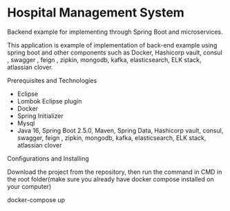 # Hospital Management System
Backend example for implementing through Spring Boot and microservices.

This application is example of implementation of back-end example using  spring boot and other components such as Docker, Hashicorp vault, consul , swagger , feign , zipkin, mongodb, kafka, elasticsearch, ELK stack, atlassian clover.

Prerequisites and Technologies

- Eclipse
- Lombok Eclipse plugin
- Docker
- Spring Initializer
- Mysql
- Java 16, Spring Boot 2.5.0, Maven, Spring Data, Hashicorp vault, consul, swagger, feign , zipkin, mongodb, kafka, elasticsearch, ELK stack, atlassian clover

Configurations and Installing

 Download the project from the repository, then run the command in CMD in the root folder(make sure you already have docker compose installed on your computer)
 
 docker-compose up

